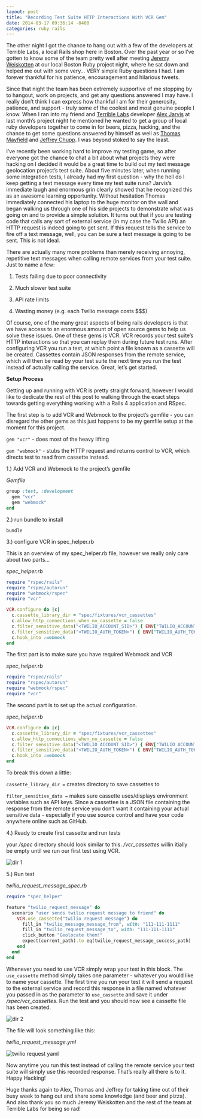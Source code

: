 ```yaml
---
layout: post
title: "Recording Test Suite HTTP Interactions With VCR Gem"
date: 2014-03-17 09:36:14 -0400
categories: ruby rails
---
```

The other night I got the chance to hang out with a few of the developers at
Terrible Labs, a local Rails shop here in Boston.  Over the past year or so
I’ve gotten to know some of the team pretty well after meeting [Jeremy
Weiskotten](https://twitter.com/doctorzaius) at our local Boston Ruby project night, where he sat down and helped
me out with some very… VERY simple Ruby questions I had.  I am forever thankful
for his patience, encouragement and hilarious tweets.

Since that night the team has been extremely supportive of me stopping by to
hangout, work on projects, and get any questions answered I may have.  I really
don’t think I can express how thankful I am for their generosity, patience, and
support - truly some of the coolest and most genuine people I know.  When I ran
into my friend and [Terrible Labs](http://www.terriblelabs.com/) developer [Alex Jarvis](https://twitter.com/AlxJrvs) at last month’s project
night he mentioned he wanted to get a group of local ruby developers together
to come in for beers, pizza, hacking, and the chance to get some questions
answered by himself as well as [Thomas Mayfield](https://twitter.com/thegreatape) and [Jeffrey Chupp](https://twitter.com/semanticart).  I was beyond
stoked to say the least.

I’ve recently been working hard to improve my testing game, so after everyone
got the chance to chat a bit about what projects they were hacking on I decided
it would be a great time to build out my  text message geolocation project’s
test suite.  About five minutes later, when running some integration tests, I
already had my first question - why the hell do I keep getting a text message
every time my test suite runs? Jarvis’s immediate laugh and enormous grin
clearly showed that he recognized this as an awesome learning opportunity.
Without hesitation Thomas immediately connected his laptop to the huge monitor
on the wall and began walking us through one of his side projects to
demonstrate what was going on and to provide a simple solution.  It turns out
that if you are testing code that calls any sort of external service (in my
case the Twilio API) an HTTP request is indeed going to get sent. If this
request tells the service to fire off a text message, well, you can be sure a
text message is going to be sent.  This is not ideal.

There are actually many more problems than merely receiving annoying,
repetitive text messages when calling remote services from your test suite.
Just to name a few:

1. Tests failing due to poor connectivity

2. Much slower test suite

3. API rate limits

4. Wasting money (e.g. each Twilio message costs $$$)

Of course, one of the many great aspects of being rails developers is that we
have access to an enormous amount of open source gems to help us solve these
issues.  One of these gems is VCR.  VCR records your test suite’s HTTP
interactions so that you can replay them during future test runs. After
configuring VCR you run a test, at which point a file known as a cassette will
be created.  Cassettes contain JSON responses from the remote service, which
will then be read by your test suite the next time you run the test instead of
actually calling the service.  Great, let’s get started.

**Setup Process**

Getting up and running with VCR is pretty straight forward, however I would
like to dedicate the rest of this post to walking through the exact steps
towards getting everything working with a Rails 4 application and RSpec.

The first step is to add VCR and Webmock to the project’s gemfile - you can
disregard the other gems as this just happens to be my gemfile setup at the
moment for this project.

`gem "vcr"` - does most of the heavy lifting

`gem "webmock"` - stubs the HTTP request and returns control to VCR, which
directs test to read from cassette instead.

1.) Add VCR and Webmock to the project’s gemfile

*Gemfile*

```ruby
group :test, :development
  gem "vcr"
  gem "webmock"
end
```

2.) run bundle to install

`bundle`

3.) configure VCR in spec_helper.rb

This is an overview of my spec_helper.rb file, however we really only care
about two parts…

*spec_helper.rb*
```ruby
require "rspec/rails"
require "rspec/autorun"
require "webmock/rspec"
require "vcr"

VCR.configure do |c|
  c.cassette_library_dir = "spec/fixtures/vcr_cassettes"
  c.allow_http_connections_when_no_cassette = false
  c.filter_sensitive_data("<TWILIO_ACCOUNT_SID>") { ENV["TWILIO_ACCOUNT_SID"] }
  c.filter_sensitive_data("<TWILIO_AUTH_TOKEN>") { ENV["TWILIO_AUTH_TOKEN"] }
  c.hook_into :webmock
end
```

The first part is to make sure you have required Webmock and VCR

*spec_helper.rb*

```ruby
require "rspec/rails"
require "rspec/autorun"
require "webmock/rspec"
require "vcr"
```

The second part is to set up the actual configuration.

*spec_helper.rb*

```ruby
VCR.configure do |c|
  c.cassette_library_dir = "spec/fixtures/vcr_cassettes"
  c.allow_http_connections_when_no_cassette = false
  c.filter_sensitive_data("<TWILIO_ACCOUNT_SID>") { ENV["TWILIO_ACCOUNT_SID"] }
  c.filter_sensitive_data("<TWILIO_AUTH_TOKEN>") { ENV["TWILIO_AUTH_TOKEN"] }
  c.hook_into :webmock
end
```

To break this down a little:

`cassette_library_dir =` creates directory to save cassettes to

`filter_sensitive_data =` makes sure cassette uses/displays environment variables
such as API keys.  Since a cassettee is a JSON file containing the response
from the remote service you don’t want it containing your actual sensitive data - especially if you use source control and have your code anywhere online such
as GitHub.

4.) Ready to create first cassette and run tests

your */spec* directory should look similar to this.  */vcr_cassettes* willin itially
be empty until we run our first test using VCR.

![dir 1](/assets/recording-test-suite-interactions-with-vcr-gem/cassettes-dir-1.png)

5.) Run test

*twilio_request_message_spec.rb*

```ruby
require "spec_helper"

feature "twilio_request_message" do
  scenario "user sends twilio request message to friend" do
    VCR.use_cassette("twilio request message") do
      fill_in "twilio_message_message_from", with: "111-111-1111"
      fill_in "twilio_request_message_to", with: "111-111-1111"
      click_button "Geolocate them!"
      expect(current_path).to eq(twilio_request_message_success_path)
    end
  end
end
```

Whenever you need to use VCR simply wrap your test in this block.  The
`use_cassette` method simply takes one parameter - whatever you would like to
name your cassette.  The first time you run your test it will send a request to
the external service and record this response in a file named whatever you
passed in as the parameter to `use_cassette` and save it under
*/spec/vcr_cassettes*.  Run the test and you should now see a cassette file has
been created.

![dir 2](/assets/recording-test-suite-interactions-with-vcr-gem/cassettes-dir-2.png)

The file will look something like this:

*twilio_request_message.yml*

![twilio request yaml](/assets/recording-test-suite-interactions-with-vcr-gem/twilio-request-yaml.png)

Now anytime you run this test instead of calling the remote service your test
suite will simply use this recorded response.  That’s really all there is to
it.  Happy Hacking!

Huge thanks again to  Alex,  Thomas and Jeffrey for taking time out of their
busy week to hang out and share some knowledge (and beer and pizza).  And also
thank you so much Jeremy Weiskotten and the rest of the team at Terrible Labs
for being so rad!
